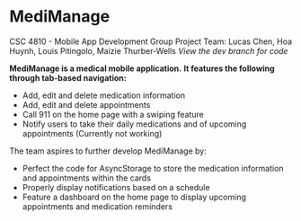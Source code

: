 # MediManage
CSC 4810 - Mobile App Development Group Project
Team: Lucas Chen, Hoa Huynh, Louis Pitingolo, Maizie Thurber-Wells
_View the dev branch for code_

**MediManage is a medical mobile application.**
**It features the following through tab-based navigation:**
- Add, edit and delete medication information
- Add, edit and delete appointments
- Call 911 on the home page with a swiping feature
- Notify users to take their daily medications and of upcoming appointments (Currently not working)

The team aspires to further develop MediManage by:
- Perfect the code for AsyncStorage to store the medication information and appointments within the cards
- Properly display notifications based on a schedule
- Feature a dashboard on the home page to display upcoming appointments and medication reminders
